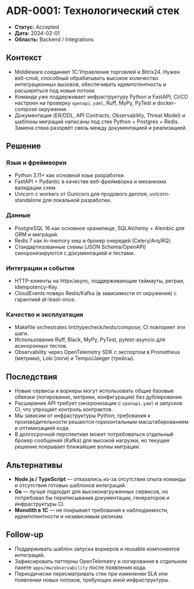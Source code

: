 # ADR-0001: Технологический стек

- **Статус:** Accepted
- **Дата:** 2024-02-01
- **Область:** Backend / Integrations

## Контекст
- Middleware соединяет 1С:Управление торговлей и Bitrix24. Нужен веб-слой, способный обрабатывать высокое количество интеграционных вызовов, обеспечивать идемпотентность и расширяться под новые потоки.
- Команда уже поддерживает инфраструктуру Python и FastAPI, CI/CD настроен на проверку `openapi.yaml`, Ruff, MyPy, PyTest и docker-compose окружения.
- Документация (ER/DDL, API Contracts, Observability, Threat Model) и шаблоны миграций написаны под стек Python + Postgres + Redis. Замена стека разорвёт связь между документацией и реализацией.

## Решение
### Язык и фреймворки
- Python 3.11+ как основной язык разработки.
- FastAPI + Pydantic в качестве веб-фреймворка и механизма валидации схем.
- Uvicorn с workers от Gunicorn для продового деплоя; uvicorn-standalone для локальной разработки.

### Данные
- PostgreSQL 16 как основное хранилище, SQLAlchemy + Alembic для ORM и миграций.
- Redis 7 как in-memory кеш и брокер очередей (Celery/Arq/RQ).
- Стандартизованные схемы (JSON Schema/OpenAPI) синхронизируются с документацией и тестами.

### Интеграции и события
- HTTP-клиенты на httpx/async, поддерживающие таймауты, ретраи, Idempotency-Key.
- CloudEvents поверх Redis/Kafka (в зависимости от окружения) с гарантией at-least-once.

### Качество и эксплуатация
- Makefile orchestrates lint/typecheck/tests/compose; CI повторяет эти шаги.
- Использование Ruff, Black, MyPy, PyTest, pytest-asyncio для асинхронных тестов.
- Observability через OpenTelemetry SDK с экспортом в Prometheus (метрики), Loki (логи) и Tempo/Jaeger (трейсы).

## Последствия
- Новые сервисы и воркеры могут использовать общие базовые обвязки (логирование, метрики, конфигурация) без дублирования.
- Расширение API требует синхронизации с `openapi.yaml` и запусков CI, что упрощает контроль контрактов.
- Мы зависим от инфраструктуры Python; требования к производительности решаются горизонтальным масштабированием и оптимизацией кода.
- В долгосрочной перспективе может потребоваться отдельный брокер сообщений (Kafka) для высокой нагрузки, но текущее решение покрывает ближайшие волны миграции.

## Альтернативы
- **Node.js / TypeScript** — отказались из-за отсутствия опыта команды и отсутствия готовых шаблонов интеграций.
- **Go** — лучше подходит для высоконагруженных сервисов, но потребовал бы переписывания документации, генераторов и инфраструктуры CI.
- **Monolith в 1С** — не покрывает требования к наблюдаемости, идемпотентности и независимым релизам.

## Follow-up
- Поддерживать шаблон запуска воркеров и reusable компонентов интеграций.
- Зафиксировать паттерны OpenTelemetry и логирования в отдельном пакете `apps/mw/observability` после появления кода.
- Периодически пересматривать стек при изменении SLA или появлении новых потоков, требующих иной инфраструктуры.
